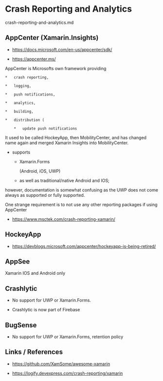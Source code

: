 # Crash Reporting and Analytics

crash-reporting-and-analytics.md

## AppCenter (Xamarin.Insights)

*   https://docs.microsoft.com/en-us/appcenter/sdk/

*   https://appcenter.ms/

AppCenter is Microsofts own framework providing 

    *   crash reporting, 
    
    *   logging, 
    
    *   push notifications, 
    
    *   analytics, 
    
    *   building, 
    
    *   distribution (
        
        *   update push notifications

It used to be called HockeyApp, then MobilityCenter, and has changed name again and merged 
Xamarin Insights into MobilityCenter. 

*   supports 

    *   Xamarin.Forms 
    
        (Android, iOS, UWP) 
    *   as well as traditional/native Android and IOS; 
    
however, documentation is somewhat confusing as the UWP does not come always as supported or fully supported.

One strange requirement is to not use any other reporting packages if using AppCenter

*   https://www.msctek.com/crash-reporting-xamarin/

## HockeyApp

*   https://devblogs.microsoft.com/appcenter/hockeyapp-is-being-retired/

## AppSee

Xamarin IOS and Android only

## Crashlytic

*   No support for UWP or Xamarin.Forms.

*   Crashlytic is now part of Firebase

## BugSense

*   No support for UWP or Xamarin.Forms, retention policy


## Links / References

*   https://github.com/XamSome/awesome-xamarin

*   https://logify.devexpress.com/crash-reporting/xamarin